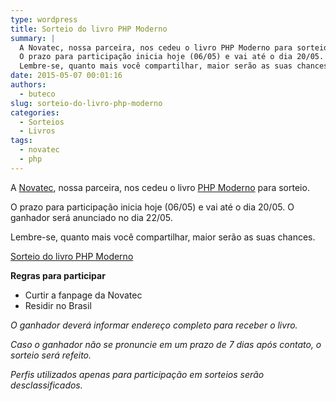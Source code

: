 ```yaml
---
type: wordpress
title: Sorteio do livro PHP Moderno
summary: |
  A Novatec, nossa parceira, nos cedeu o livro PHP Moderno para sorteio.
  O prazo para participação inicia hoje (06/05) e vai até o dia 20/05. O ganhador será anunciado no dia 22/05.
  Lembre-se, quanto mais você compartilhar, maior serão as suas chances.
date: 2015-05-07 00:01:16
authors:
  - buteco
slug: sorteio-do-livro-php-moderno
categories:
  - Sorteios
  - Livros
tags:
  - novatec
  - php
---
```


A <a href="http://www.novatec.com.br/" target="_blank">Novatec</a>, nossa parceira, nos cedeu o livro <a href="http://www.novatec.com.br/livros/phpmoderno/" target="_blank">PHP Moderno</a> para sorteio.

O prazo para participação inicia hoje (06/05) e vai até o dia 20/05. O ganhador será anunciado no dia 22/05.

Lembre-se, quanto mais você compartilhar, maior serão as suas chances.

<a class="e-widget" href="https://gleam.io/i34co/sorteio-do-livro-php-moderno" rel="nofollow">Sorteio do livro PHP Moderno</a>

<script type="text/javascript" src="https://js.gleam.io/e.js" async="true"></script>

<strong>Regras para participar</strong>

<ul>
	<li>Curtir a fanpage da Novatec</li>
	<li>Residir no Brasil</li>
</ul>

<em>O ganhador deverá informar endereço completo para receber o livro.</em>

<em>Caso o ganhador não se pronuncie em um prazo de 7 dias após contato, o sorteio será refeito.</em>

<em>Perfis utilizados apenas para participação em sorteios serão desclassificados.</em>
